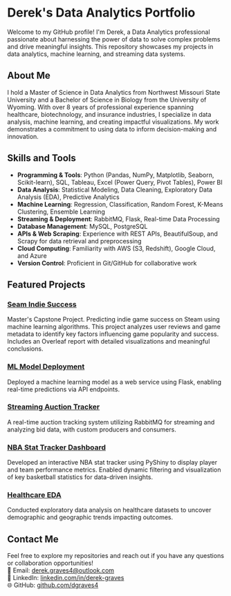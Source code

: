 # Derek's Data Analytics Portfolio

Welcome to my GitHub profile! I'm Derek, a Data Analytics professional passionate about harnessing the power of data to solve complex problems and drive meaningful insights. This repository showcases my projects in data analytics, machine learning, and streaming data systems.

## About Me

I hold a Master of Science in Data Analytics from Northwest Missouri State University and a Bachelor of Science in Biology from the University of Wyoming. With over 8 years of professional experience spanning healthcare, biotechnology, and insurance industries, I specialize in data analysis, machine learning, and creating impactful visualizations. My work demonstrates a commitment to using data to inform decision-making and innovation.

## Skills and Tools

- **Programming & Tools**: Python (Pandas, NumPy, Matplotlib, Seaborn, Scikit-learn), SQL, Tableau, Excel (Power Query, Pivot Tables), Power BI  
- **Data Analysis**: Statistical Modeling, Data Cleaning, Exploratory Data Analysis (EDA), Predictive Analytics  
- **Machine Learning**: Regression, Classification, Random Forest, K-Means Clustering, Ensemble Learning  
- **Streaming & Deployment**: RabbitMQ, Flask, Real-time Data Processing  
- **Database Management**: MySQL, PostgreSQL  
- **APIs & Web Scraping**: Experience with REST APIs, BeautifulSoup, and Scrapy for data retrieval and preprocessing  
- **Cloud Computing**: Familiarity with AWS (S3, Redshift), Google Cloud, and Azure  
- **Version Control**: Proficient in Git/GitHub for collaborative work  

## Featured Projects

### [Seam Indie Success](https://github.com/dgraves4/steam-indie-success)  
Master's Capstone Project. Predicting indie game success on Steam using machine learning algorithms. This project analyzes user reviews and game metadata to identify key factors influencing game popularity and success.  Includes an Overleaf report with detailed visualizations and meaningful conclusions. 

### [ML Model Deployment](https://github.com/dgraves4/ml-jupyterlab6-model-deployment)  
Deployed a machine learning model as a web service using Flask, enabling real-time predictions via API endpoints.

### [Streaming Auction Tracker](https://github.com/dgraves4/streaming-07-auction-tracker)  
A real-time auction tracking system utilizing RabbitMQ for streaming and analyzing bid data, with custom producers and consumers.

### [NBA Stat Tracker Dashboard](https://github.com/dgraves4/cintel-06-custom)  
Developed an interactive NBA stat tracker using PyShiny to display player and team performance metrics. Enabled dynamic filtering and visualization of key basketball statistics for data-driven insights.

### [Healthcare EDA](https://github.com/dgraves4/ml-jupyterlab2-dataset)  
Conducted exploratory data analysis on healthcare datasets to uncover demographic and geographic trends impacting outcomes.

## Contact Me

Feel free to explore my repositories and reach out if you have any questions or collaboration opportunities!  
📧 Email: derek.graves4@outlook.com  
🔗 LinkedIn: [linkedin.com/in/derek-graves](http://linkedin.com/in/derek-graves)  
🌐 GitHub: [github.com/dgraves4](http://github.com/dgraves4)

